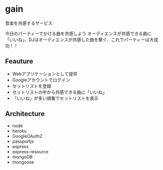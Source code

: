 gain
====

音楽を共感するサービス

今日のパーティーでかける曲を共感しよう
オーディエンスが共感できる曲に「いいね」、DJはオーディエンスが共感した曲を繋ぐ、これでパーティーは大成功！！

## Feauture

- Webアプリケーションとして提供
- Googleアカウントでログイン
- セットリストを登録
- セットリストの中から共感できる曲に「いいね」
- 「いいね」が多い順番でセットリストを表示

## Architecture

- node
- heroku
- GoogleOAuth2
- passportjs
- express
- express-resource
- mongoDB
- mongoose

